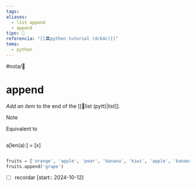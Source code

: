 ```yaml
---
tags: 
aliases:
  - list append
  - append
tipo: 📑
referencia: "[[🏛️python tutorial (dcb4c)]]"
tema:
  - python
---
```


#nota/📑

# append

_Add an item_ to the end of the [[📑list (pytt)|list]]. 


> [!NOTE] 
>Equivalent to 
>```python
a[len(a):] = [x]
>```



```python
fruits = ['orange', 'apple', 'pear', 'banana', 'kiwi', 'apple', 'banana']
fruits.append('grape')
```


- [ ] recordar  [start:: 2024-10-12]